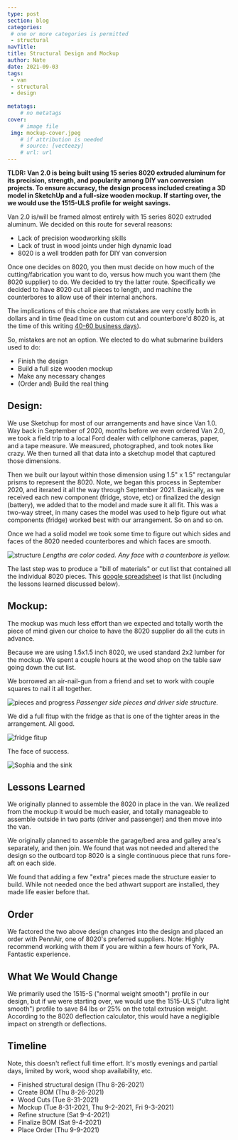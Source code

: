 ```yaml
---
type: post
section: blog
categories: 
 # one or more categories is permitted
 - structural
navTitle: 
title: Structural Design and Mockup
author: Nate
date: 2021-09-03
tags:
 - van
 - structural
 - design
 
metatags:
	# no metatags
cover: 
	# image file
 img: mockup-cover.jpeg
	# if attribution is needed
	# source: [vecteezy]
	# url: url
---
```


**TLDR: Van 2.0 is being built using 15 series 8020 extruded aluminum for its precision, strength, and popularity among DIY van conversion projects. To ensure accuracy, the design process included creating a 3D model in SketchUp and a full-size wooden mockup. If starting over, the we would use the 1515-ULS profile for weight savings.**

Van 2.0 is/will be framed almost entirely with 15 series 8020 extruded aluminum.  We decided on this route for several reasons:

* Lack of precision woodworking skills
* Lack of trust in wood joints under high dynamic load
* 8020 is a well trodden path for DIY van conversion

Once one decides on 8020, you then must decide on how much of the cutting/fabrication you want to do, versus how much you want them (the 8020 supplier) to do.  We decided to try the latter route.  Specifically we decided to have 8020 cut all pieces to length, and machine the counterbores to allow use of their internal anchors.

The implications of this choice are that mistakes are very costly both in dollars and in time (lead time on custom cut and counterbore'd 8020 is, at the time of this writing [40-60 business days](https://8020.net/shipping-information)).

So, mistakes are not an option.  We elected to do what submarine builders used to do: 
* Finish the design
* Build a full size wooden mockup
* Make any necessary changes
* (Order and) Build the real thing

## Design:
We use Sketchup for most of our arrangements and have since Van 1.0. Way back in September of 2020, months before we even ordered Van 2.0, we took a field trip to a local Ford dealer with cellphone cameras, paper, and a tape measure.  We measured, photographed, and took notes like crazy.  We then turned all that data into a sketchup model that captured those dimensions. 

Then we built our layout within those dimension using 1.5" x 1.5" rectangular prisms to represent the 8020.  Note, we began this process in September 2020, and iterated it all the way through September 2021.  Basically, as we received each new component (fridge, stove, etc) or finalized the design (battery), we added that to the model and made sure it all fit.  This was a two-way street, in many cases the model was used to help figure out what components (fridge) worked best with our arrangement.  So on and so on.

Once we had a solid model we took some time to figure out which sides and faces of the 8020 needed counterbores and which faces are smooth.

![structure](structure-final-iso.jpg)
_Lengths are color coded.  Any face with a counterbore is yellow._

The last step was to produce a "bill of materials" or cut list that contained all the individual 8020 pieces.  This [google spreadsheet](https://docs.google.com/spreadsheets/d/1hqJElnqDAgyVD-M6ryy4JeQU1woKh2F8f8kn4qlit8s/edit#gid=1736038467) is that list (including the lessons learned discussed below).

## Mockup:
The mockup was much less effort than we expected and totally worth the piece of mind given our choice to have the 8020 supplier do all the cuts in advance.

Because we are using 1.5x1.5 inch 8020, we used standard 2x2 lumber for the mockup.  We spent a couple hours at the wood shop on the table saw going down the cut list.

We borrowed an air-nail-gun from a friend and set to work with couple squares to nail it all together.

![pieces and progress](pieces.jpeg)
_Passenger side pieces and driver side structure._

We did a full fitup with the fridge as that is one of the tighter areas in the arrangement.  All good.

![fridge fitup](fridge.jpeg)

The face of success.

![Sophia and the sink](sink.jpeg)

## Lessons Learned

We originally planned to assemble the 8020 in place in the van.  We realized from the mockup it would be much easier, and totally manageable to assemble outside in two parts (driver and passenger) and then move into the van.

We originally planned to assemble the garage/bed area and galley area's separately, and then join.  We found that was not needed and altered the design so the outboard top 8020 is a single continuous piece that runs fore-aft on each side.

We found that adding a few "extra" pieces made the structure easier to build.  While not needed once the bed athwart support are installed, they made life easier before that.

## Order
We factored the two above design changes into the design and placed an order with PennAir, one of 8020's preferred suppliers.  Note:  Highly recommend working with them if you are within a few hours of York, PA.  Fantastic experience.

## What We Would Change

We primarily used the 1515-S ("normal weight smooth") profile in our design, but if we were starting over, we would use the 1515-ULS ("ultra light smooth") profile to save 84 lbs or 25% on the total extrusion weight. According to the 8020 deflection calculator, this would have a negligible impact on strength or deflections.

## Timeline 
Note, this doesn't reflect full time effort.  It's mostly evenings and partial days, limited by work, wood shop availability, etc.
* Finished structural design (Thu 8-26-2021)
* Create BOM (Thu 8-26-2021)
* Wood Cuts (Tue 8-31-2021)
* Mockup (Tue 8-31-2021, Thu 9-2-2021, Fri 9-3-2021)
* Refine structure (Sat 9-4-2021)
* Finalize BOM (Sat 9-4-2021)
* Place Order (Thu 9-9-2021)